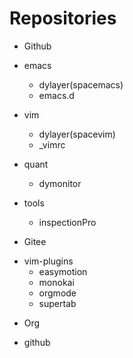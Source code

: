 # Repositories


* Github
- emacs
  - dylayer(spacemacs)
  - emacs.d
    
- vim
  - dylayer(spacevim)
  - _vimrc
    
- quant
  - dymonitor
    
- tools
  - inspectionPro
    
* Gitee
- vim-plugins
  - easymotion
  - monokai
  - orgmode
  - supertab
    
* Org
- github

